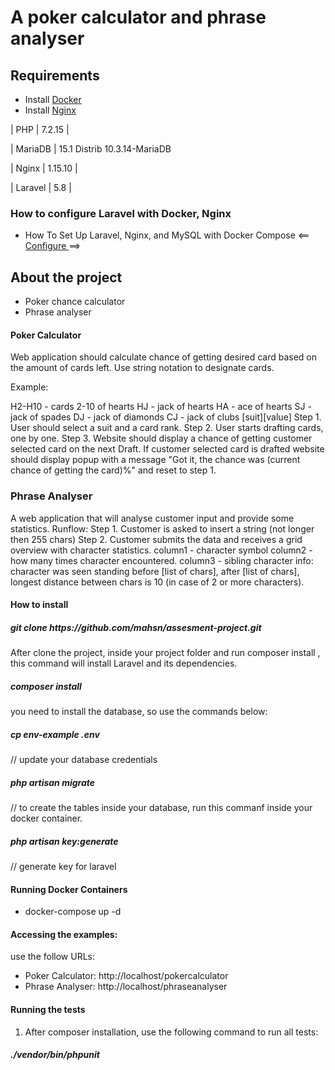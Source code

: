# A poker calculator and phrase analyser

## Requirements

-   Install <a href= 'https://www.digitalocean.com/community/tutorials/how-to-install-docker-compose-on-ubuntu-18-04'>Docker<a>
-   Install <a href='https://www.digitalocean.com/community/tutorials/how-to-install-nginx-on-ubuntu-18-04-quickstart'>Nginx</a>

| PHP | 7.2.15 |

| MariaDB | 15.1 Distrib 10.3.14-MariaDB

| Nginx | 1.15.10 |

| Laravel | 5.8 |

### How to configure Laravel with Docker, Nginx

-   How To Set Up Laravel, Nginx, and MySQL with Docker Compose <== <a href='https://www.digitalocean.com/community/tutorials/how-to-set-up-laravel-nginx-and-mysql-with-docker-compose'> Configure </a> ==>

## About the project

-   Poker chance calculator
-   Phrase analyser

#### Poker Calculator

<p> Web application should calculate chance of getting desired card based on the amount of cards left.
Use string notation to designate cards.</p>

Example:
<p>
H2-H10 - cards 2-10 of hearts
HJ - jack of hearts
HA - ace of hearts
SJ - jack of spades
DJ - jack of diamonds
CJ - jack of clubs
[suit][value]
Step 1. User should select a suit and a card rank.
Step 2. User starts drafting cards, one by one.
Step 3. Website should display a chance of getting customer selected card on the next Draft.
If customer selected card is drafted website should display popup with a message "Got it, the chance was
(current chance of getting the card)%" and reset to step 1.
</p>

<h3> Phrase Analyser</h3>

<p>
A web application that will analyse customer input and provide some statistics.
Runflow:
Step 1. Customer is asked to insert a string (not longer then 255 chars)
Step 2. Customer submits the data and receives a grid overview with character statistics.
column1 - character symbol
column2 - how many times character encountered.
column3 - sibling character info: character was seen standing before [list of chars], after [list of chars], longest
distance between chars is 10 (in case of 2 or more characters).
</p>

#### How to install

<h5>git clone https://github.com/mahsn/assesment-project.git</h5>

<p> After clone the project, inside your project folder and run composer install , this command will install Laravel and its dependencies.</p>

<h5>composer install</h5>

<p> you need to install the database, so use the commands below:</p>

<h5> cp env-example .env </h5> // update your database credentials


<h5> php artisan migrate </h5> // to create the tables inside your database, run this commanf inside your docker container.


<h5> php artisan key:generate </h5> // generate key for laravel

#### Running Docker Containers

-   docker-compose up -d

#### Accessing the examples:

use the follow URLs:

-   Poker Calculator: http://localhost/pokercalculator
-   Phrase Analyser: http://localhost/phraseanalyser

#### Running the tests

1.  After composer installation, use the following command to run all tests:

<h5>./vendor/bin/phpunit</h5>
